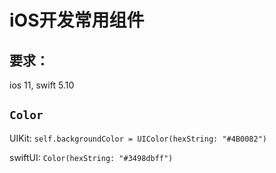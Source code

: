 # iOS开发常用组件

## 要求：

ios 11, swift 5.10

## `Color`

UIKit: `self.backgroundColor = UIColor(hexString: "#4B0082")`

swiftUI: `Color(hexString: "#3498dbff")`

